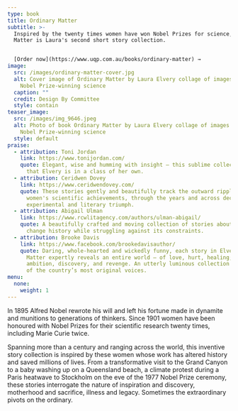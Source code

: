 ```yaml
---
type: book
title: Ordinary Matter
subtitle: >-
  Inspired by the twenty times women have won Nobel Prizes for science, Ordinary
  Matter is Laura's second short story collection.


  [Order now](https://www.uqp.com.au/books/ordinary-matter) →
image:
  src: /images/ordinary-matter-cover.jpg
  alt: Cover image of Ordinary Matter by Laura Elvery collage of images related to
    Nobel Prize-winning science
  caption: ""
  credit: Design By Committee
  style: contain
teaser_image:
  src: /images/img_9646.jpeg
  alt: Photo of book Ordinary Matter by Laura Elvery collage of images related to
    Nobel Prize-winning science
  style: default
praise:
  - attribution: Toni Jordan
    link: https://www.tonijordan.com/
    quote: Elegant, wise and humming with insight – this sublime collection proves
      that Elvery is in a class of her own.
  - attribution: Ceridwen Dovey
    link: https://www.ceridwendovey.com/
    quote: These stories gently and beautifully track the outward ripples of these
      women's scientific achievements, through the years and across decades. An
      experimental and literary triumph.
  - attribution: Abigail Ulman
    link: https://www.rcwlitagency.com/authors/ulman-abigail/
    quote: A beautifully crafted and moving collection of stories about women who
      change history while struggling against its constraints.
  - attribution: Brooke Davis
    link: https://www.facebook.com/brookedavisauthor/
    quote: Daring, whole-hearted and wickedly funny, each story in Elvery’s Ordinary
      Matter expertly reveals an entire world – of love, hurt, healing; of
      ambition, discovery, and revenge. An utterly luminous collection from one
      of the country’s most original voices.
menu:
  none:
    weight: 1
---
```

In 1895 Alfred Nobel rewrote his will and left his fortune made in dynamite and munitions to generations of thinkers. Since 1901 women have been honoured with Nobel Prizes for their scientific research twenty times, including Marie Curie twice.

Spanning more than a century and ranging across the world, this inventive story collection is inspired by these women whose work has altered history and saved millions of lives. From a transformative visit to the Grand Canyon to a baby washing up on a Queensland beach, a climate protest during a Paris heatwave to Stockholm on the eve of the 1977 Nobel Prize ceremony, these stories interrogate the nature of inspiration and discovery, motherhood and sacrifice, illness and legacy. Sometimes the extraordinary pivots on the ordinary.
